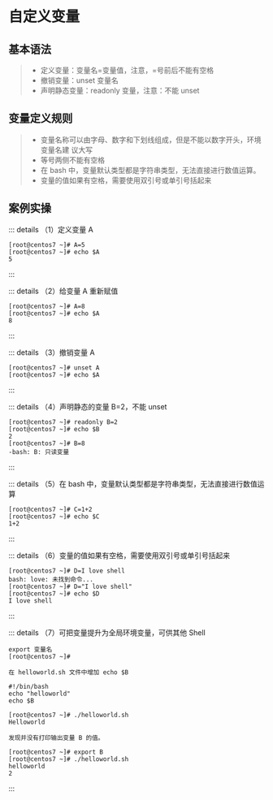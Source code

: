 # 自定义变量  

## 基本语法  

>- 定义变量：变量名=变量值，注意，=号前后不能有空格
>- 撤销变量：unset 变量名  
>- 声明静态变量：readonly 变量，注意：不能 unset  

## 变量定义规则 

>- 变量名称可以由字母、数字和下划线组成，但是不能以数字开头，环境变量名建 议大写
>- 等号两侧不能有空格  
>- 在 bash 中，变量默认类型都是字符串类型，无法直接进行数值运算。
>- 变量的值如果有空格，需要使用双引号或单引号括起来 
## 案例实操 

::: details （1）定义变量 A  
```shell
[root@centos7 ~]# A=5
[root@centos7 ~]# echo $A
5
```
:::

::: details （2）给变量 A 重新赋值 
```shell
[root@centos7 ~]# A=8
[root@centos7 ~]# echo $A
8
```
:::
 
::: details （3）撤销变量 A 
```shell
[root@centos7 ~]# unset A
[root@centos7 ~]# echo $A

```
:::

::: details （4）声明静态的变量 B=2，不能 unset 
```shell
[root@centos7 ~]# readonly B=2
[root@centos7 ~]# echo $B
2
[root@centos7 ~]# B=8
-bash: B: 只读变量
```
:::

::: details （5）在 bash 中，变量默认类型都是字符串类型，无法直接进行数值运算  
```shell
[root@centos7 ~]# C=1+2
[root@centos7 ~]# echo $C
1+2

```
:::

::: details （6）变量的值如果有空格，需要使用双引号或单引号括起来
```shell
[root@centos7 ~]# D=I love shell
bash: love: 未找到命令...
[root@centos7 ~]# D="I love shell"
[root@centos7 ~]# echo $D
I love shell

```
:::

::: details （7）可把变量提升为全局环境变量，可供其他 Shell
```shell
export 变量名
[root@centos7 ~]# 
```
 ` 在 helloworld.sh 文件中增加 echo $B `
```shell
#!/bin/bash
echo "helloworld"
echo $B
```
```shell
[root@centos7 ~]# ./helloworld.sh
Helloworld
```
`发现并没有打印输出变量 B 的值。`
```shell
[root@centos7 ~]# export B
[root@centos7 ~]# ./helloworld.sh
helloworld
2
```
:::

